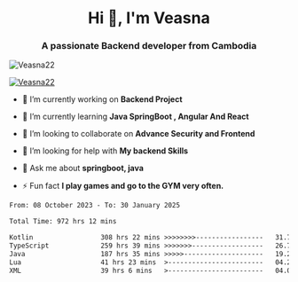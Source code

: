 <h1 align="center">Hi 👋, I'm Veasna</h1>
<h3 align="center">A passionate Backend developer from Cambodia</h3>

<p align="left"> <img src="https://komarev.com/ghpvc/?username=Veasna22&label=Profile%20views&color=0e75b6&style=flat" alt="Veasna22" /> </p>

<p align="left"> <a href="https://github.com/ryo-ma/github-profile-trophy"><img src="https://github-profile-trophy.vercel.app/?username=veasna22&theme=dracula" alt="Veasna22" /></a> </p>

- 🔭 I’m currently working on **Backend Project**

- 🌱 I’m currently learning **Java SpringBoot , Angular And React**

- 👯 I’m looking to collaborate on **Advance Security and Frontend**

- 🤝 I’m looking for help with **My backend Skills**

- 💬 Ask me about **springboot, java**

- ⚡ Fun fact **I play games and go to the GYM very often.**

<!--START_SECTION:waka-->

```txt
From: 08 October 2023 - To: 30 January 2025

Total Time: 972 hrs 12 mins

Kotlin                 308 hrs 22 mins >>>>>>>>-----------------   31.72 %
TypeScript             259 hrs 39 mins >>>>>>>------------------   26.71 %
Java                   187 hrs 35 mins >>>>>--------------------   19.29 %
Lua                    41 hrs 23 mins  >------------------------   04.26 %
XML                    39 hrs 6 mins   >------------------------   04.02 %
```

<!--END_SECTION:waka-->
